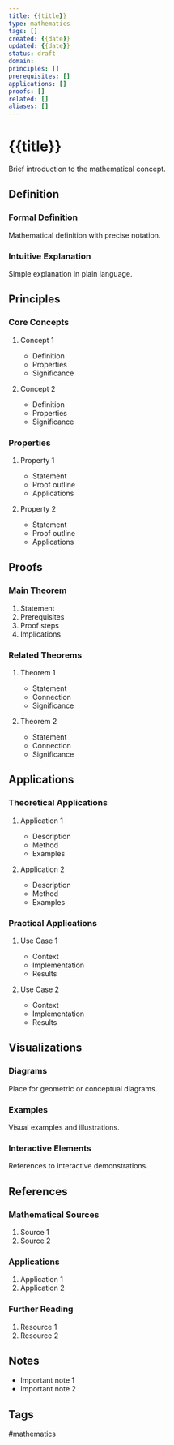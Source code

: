 ```yaml
---
title: {{title}}
type: mathematics
tags: []
created: {{date}}
updated: {{date}}
status: draft
domain: 
principles: []
prerequisites: []
applications: []
proofs: []
related: []
aliases: []
---
```


# {{title}}

Brief introduction to the mathematical concept.

## Definition

### Formal Definition
Mathematical definition with precise notation.

### Intuitive Explanation
Simple explanation in plain language.

## Principles

### Core Concepts
1. Concept 1
   - Definition
   - Properties
   - Significance

2. Concept 2
   - Definition
   - Properties
   - Significance

### Properties
1. Property 1
   - Statement
   - Proof outline
   - Applications

2. Property 2
   - Statement
   - Proof outline
   - Applications

## Proofs

### Main Theorem
1. Statement
2. Prerequisites
3. Proof steps
4. Implications

### Related Theorems
1. Theorem 1
   - Statement
   - Connection
   - Significance

2. Theorem 2
   - Statement
   - Connection
   - Significance

## Applications

### Theoretical Applications
1. Application 1
   - Description
   - Method
   - Examples

2. Application 2
   - Description
   - Method
   - Examples

### Practical Applications
1. Use Case 1
   - Context
   - Implementation
   - Results

2. Use Case 2
   - Context
   - Implementation
   - Results

## Visualizations

### Diagrams
Place for geometric or conceptual diagrams.

### Examples
Visual examples and illustrations.

### Interactive Elements
References to interactive demonstrations.

## References

### Mathematical Sources
1. Source 1
2. Source 2

### Applications
1. Application 1
2. Application 2

### Further Reading
1. Resource 1
2. Resource 2

## Notes
- Important note 1
- Important note 2

## Tags
#mathematics 